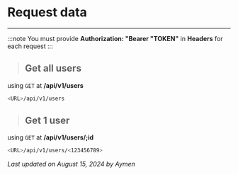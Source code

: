 # Request data

---

:::note
You must provide **Authorization: "Bearer "TOKEN"** in **Headers** for each request
:::

> ## Get all users

using `GET` at **/api/v1/users**

```bash
<URL>/api/v1/users
```

> ## Get 1 user

using `GET` at **/api/v1/users/;id**

```bash
<URL>/api/v1/users/<123456789>
```

_Last updated on August 15, 2024 by Aymen_

